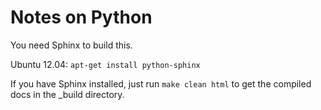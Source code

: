 Notes on Python
===============

You need Sphinx to build this.

Ubuntu 12.04: ``apt-get install python-sphinx``

If you have Sphinx installed, just run ``make clean html`` to get the compiled docs in the _build directory.
